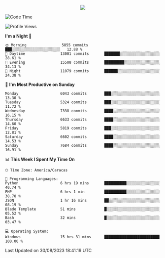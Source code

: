 <p align="center">
  <a href="http://www.github.com/thevacs">
    <img src="https://github-readme-streak-stats.herokuapp.com/?user=thevacs&stroke=ffffff&background=1c1917&ring=0891b2&fire=0891b2&currStreakNum=ffffff&currStreakLabel=0891b2&sideNums=ffffff&sideLabels=ffffff&dates=ffffff&hide_border=true" />
  </a>
</p>

<!--START_SECTION:waka-->
![Code Time](http://img.shields.io/badge/Code%20Time-1%2C652%20hrs%2038%20mins-blue)

![Profile Views](http://img.shields.io/badge/Profile%20Views-6-blue)

**I'm a Night 🦉** 

```text
🌞 Morning                5855 commits        ███░░░░░░░░░░░░░░░░░░░░░░   12.88 % 
🌆 Daytime                13001 commits       ███████░░░░░░░░░░░░░░░░░░   28.61 % 
🌃 Evening                15508 commits       █████████░░░░░░░░░░░░░░░░   34.13 % 
🌙 Night                  11079 commits       ██████░░░░░░░░░░░░░░░░░░░   24.38 % 
```
📅 **I'm Most Productive on Sunday** 

```text
Monday                   6043 commits        ███░░░░░░░░░░░░░░░░░░░░░░   13.30 % 
Tuesday                  5324 commits        ███░░░░░░░░░░░░░░░░░░░░░░   11.72 % 
Wednesday                7338 commits        ████░░░░░░░░░░░░░░░░░░░░░   16.15 % 
Thursday                 6633 commits        ████░░░░░░░░░░░░░░░░░░░░░   14.60 % 
Friday                   5819 commits        ███░░░░░░░░░░░░░░░░░░░░░░   12.81 % 
Saturday                 6602 commits        ████░░░░░░░░░░░░░░░░░░░░░   14.53 % 
Sunday                   7684 commits        ████░░░░░░░░░░░░░░░░░░░░░   16.91 % 
```


📊 **This Week I Spent My Time On** 

```text
🕑︎ Time Zone: America/Caracas

💬 Programming Languages: 
Python                   6 hrs 19 mins       ██████████░░░░░░░░░░░░░░░   40.74 % 
PHP                      6 hrs 1 min         ██████████░░░░░░░░░░░░░░░   38.78 % 
JSON                     1 hr 16 mins        ██░░░░░░░░░░░░░░░░░░░░░░░   08.19 % 
Blade Template           51 mins             █░░░░░░░░░░░░░░░░░░░░░░░░   05.52 % 
Bash                     32 mins             █░░░░░░░░░░░░░░░░░░░░░░░░   03.47 % 

💻 Operating System: 
Windows                  15 hrs 31 mins      █████████████████████████   100.00 % 
```


 Last Updated on 30/08/2023 18:41:19 UTC
<!--END_SECTION:waka-->
